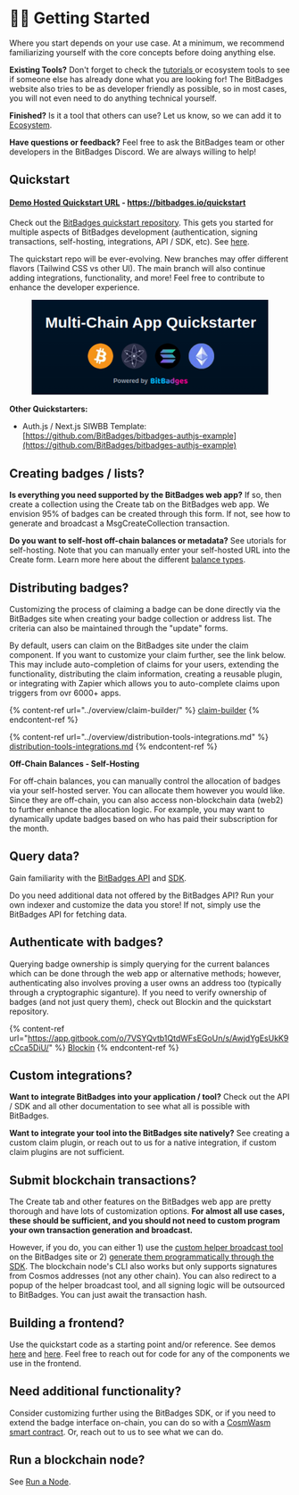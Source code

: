 # 🚴‍♂️ Getting Started

Where you start depends on your use case. At a minimum, we recommend familiarizing yourself with the core concepts before doing anything else.

**Existing Tools?** Don't forget to check the [tutorials ](tutorials/)or ecosystem tools to see if someone else has already done what you are looking for! The BitBadges website also tries to be as developer friendly as possible, so in most cases, you will not even need to do anything technical yourself.

**Finished?** Is it a tool that others can use? Let us know, so we can add it to [Ecosystem](../overview/ecosystem/).

**Have questions or feedback?** Feel free to ask the BitBadges team or other developers in the BitBadges Discord. We are always willing to help!

## Quickstart

#### [Demo Hosted Quickstart URL](https://bitbadges.io/quickstart) - https://bitbadges.io/quickstart

Check out the [BitBadges quickstart repository](https://github.com/BitBadges/bitbadges-quickstart). This gets you started for multiple aspects of BitBadges development (authentication, signing transactions, self-hosting, integrations, API / SDK, etc). See [here](https://github.com/BitBadges/bitbadges-quickstart).&#x20;

The quickstart repo will be ever-evolving. New branches may offer different flavors (Tailwind CSS vs other UI). The main branch will also continue adding integrations, functionality, and more! Feel free to contribute to enhance the developer experience.

<figure><img src="../.gitbook/assets/image (125).png" alt=""><figcaption></figcaption></figure>

**Other Quickstarters:**

* Auth.js / Next.js SIWBB Template: [https://github.com/BitBadges/bitbadges-authjs-example](https://github.com/BitBadges/bitbadges-authjs-example)

## **Creating badges / lists?**

**Is everything you need supported by the BitBadges web app?** If so, then create a collection using the Create tab on the BitBadges web app. We envision 95% of badges can be created through this form. If not, see how to generate and broadcast a MsgCreateCollection transaction.

**Do you want to self-host off-chain balances or metadata?** See utorials for self-hosting. Note that you can manually enter your self-hosted URL into the Create form. Learn more here about the different [balance types](core-concepts/balance-types.md).

## Distributing badges?

Customizing the process of claiming a badge can be done directly via the BitBadges site when creating your badge collection or address list. The criteria can also be maintained through the "update" forms.

By default, users can claim on the BitBadges site under the claim component. If you want to customize your claim further, see the link below. This may include auto-completion of claims for your users, extending the functionality, distributing the claim information, creating a reusable plugin, or integrating with Zapier which allows you to auto-complete claims upon triggers from ovr 6000+ apps.

{% content-ref url="../overview/claim-builder/" %}
[claim-builder](../overview/claim-builder/)
{% endcontent-ref %}

{% content-ref url="../overview/distribution-tools-integrations.md" %}
[distribution-tools-integrations.md](../overview/distribution-tools-integrations.md)
{% endcontent-ref %}

**Off-Chain Balances - Self-Hosting**

For off-chain balances, you can manually control the allocation of badges via your self-hosted server. You can allocate them however you would like. Since they are off-chain, you can also access non-blockchain data (web2) to further enhance the allocation logic. For example, you may want to dynamically update badges based on who has paid their subscription for the month.

## **Query data?**

Gain familiarity with the [BitBadges API](bitbadges-api/api.md) and [SDK](bitbadges-sdk/).

Do you need additional data not offered by the BitBadges API? Run your own indexer and customize the data you store! If not, simply use the BitBadges API for fetching data.

## **Authenticate with badges?**

Querying badge ownership is simply querying for the current balances which can be done through the web app or alternative methods; however, authenticating also involves proving a user owns an address too (typically through a cryptographic siganture). If you need to verify ownership of badges (and not just query them), check out Blockin and the quickstart repository.

{% content-ref url="https://app.gitbook.com/o/7VSYQvtb1QtdWFsEGoUn/s/AwjdYgEsUkK9cCca5DiU/" %}
[Blockin](https://app.gitbook.com/o/7VSYQvtb1QtdWFsEGoUn/s/AwjdYgEsUkK9cCca5DiU/)
{% endcontent-ref %}

## **Custom integrations?**

**Want to integrate BitBadges into your application / tool?** Check out the API / SDK and all other documentation to see what all is possible with BitBadges.

**Want to integrate your tool into the BitBadges site natively?** See creating a custom claim plugin, or reach out to us for a native integration, if custom claim plugins are not sufficient.

## **Submit blockchain transactions?**

The Create tab and other features on the BitBadges web app are pretty thorough and have lots of customization options. **For almost all use cases, these should be sufficient, and you should not need to custom program your own transaction generation and broadcast.**

However, if you do, you can either 1) use the [custom helper broadcast tool](create-and-broadcast-txs/sign-+-broadcast-bitbadges.io.md) on the BitBadges site or 2) [generate them programmatically through the SDK](create-and-broadcast-txs/). The blockchain node's CLI also works but only supports signatures from Cosmos addresses (not any other chain). You can also redirect to a popup of the helper broadcast tool, and all signing logic will be outsourced to BitBadges. You can just await the transaction hash.

## **Building a frontend?**

Use the quickstart code as a starting point and/or reference. See demos [here](https://blockin-quickstart.vercel.app/) and [here](https://blockin-quickstart-5gxg.vercel.app/). Feel free to reach out for code for any of the components we use in the frontend.

## **Need additional functionality?**

Consider customizing further using the BitBadges SDK, or if you need to extend the badge interface on-chain, you can do so with a [CosmWasm smart contract](tutorials/create-a-wasm-contract.md). Or, reach out to us to see what we can do.

## **Run a blockchain node?**

See [Run a Node](bitbadges-blockchain/run-a-node/).
